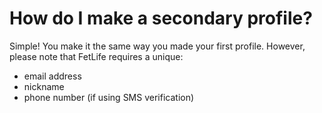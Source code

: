 # How do I make a secondary profile?

<div>Simple! You make it the same way you made your first profile. However, please note that FetLife requires a unique:<br />
</div>

* email address
* nickname
* phone number (if using SMS verification)
